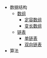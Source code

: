 - 数据结构
  - [数组](数据结构/数组/数组.md)
    - [定容数组](数据结构/数组/定容数组/定容数组.md)
    - [变长数组](数据结构/数组/变长数组/变长数组.md)
  - [链表](数据结构/链表/链表.md)
    - [单链表](数据结构/链表/单链表/单链表.md)
    - [双向链表](数据结构/链表/双向链表/双向链表.md)
- 算法
